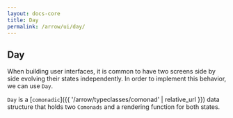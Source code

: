 ```yaml
---
layout: docs-core
title: Day
permalink: /arrow/ui/day/
---
```


## Day

When building user interfaces, it is common to have two screens side by side evolving their states independently. In order to implement this behavior, we can use `Day`.

`Day` is a [`comonadic`]({{ '/arrow/typeclasses/comonad' | relative_url }}) data structure that holds two `Comonads` and a rendering function for both states.
